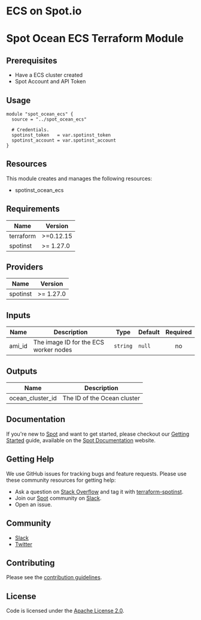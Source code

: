 # ECS on Spot.io

# Spot Ocean ECS Terraform Module

## Prerequisites

* Have a ECS cluster created
* Spot Account and API Token

## Usage
```hcl
module "spot_ocean_ecs" {
  source = "../spot_ocean_ecs"

  # Credentials.
  spotinst_token   = var.spotinst_token
  spotinst_account = var.spotinst_account
}
```

## Resources
This module creates and manages the following resources:
- spotinst_ocean_ecs

<!-- BEGINNING OF PRE-COMMIT-TERRAFORM DOCS HOOK -->
## Requirements

| Name | Version |
|------|---------|
| terraform | >=0.12.15 |
| spotinst | >= 1.27.0 |

## Providers

| Name | Version |
|------|---------|
| spotinst | >= 1.27.0 |

## Inputs

| Name | Description | Type | Default | Required |
|------|-------------|------|---------|:--------:|
| ami\_id | The image ID for the ECS worker nodes | `string` | `null` | no |

## Outputs

| Name | Description |
|------|-------------|
| ocean\_cluster\_id | The ID of the Ocean cluster |

## Documentation

If you're new to [Spot](https://spot.io/) and want to get started, please checkout our [Getting Started](https://docs.spot.io/connect-your-cloud-provider/) guide, available on the [Spot Documentation](https://docs.spot.io/) website.

## Getting Help

We use GitHub issues for tracking bugs and feature requests. Please use these community resources for getting help:

- Ask a question on [Stack Overflow](https://stackoverflow.com/) and tag it with [terraform-spotinst](https://stackoverflow.com/questions/tagged/terraform-spotinst/).
- Join our [Spot](https://spot.io/) community on [Slack](http://slack.spot.io/).
- Open an issue.

## Community

- [Slack](http://slack.spot.io/)
- [Twitter](https://twitter.com/spot_hq/)

## Contributing

Please see the [contribution guidelines](CONTRIBUTING.md).

## License

Code is licensed under the [Apache License 2.0](LICENSE).